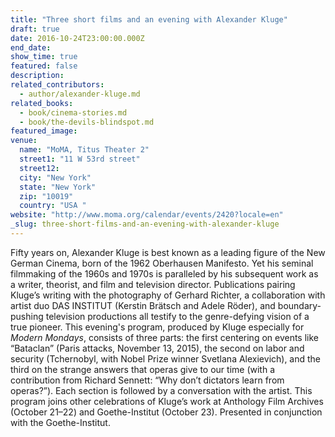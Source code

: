 ```yaml
---
title: "Three short films and an evening with Alexander Kluge"
draft: true
date: 2016-10-24T23:00:00.000Z
end_date:
show_time: true
featured: false
description:
related_contributors:
  - author/alexander-kluge.md
related_books:
  - book/cinema-stories.md
  - book/the-devils-blindspot.md
featured_image: 
venue:
  name: "MoMA, Titus Theater 2"
  street1: "11 W 53rd street"
  street12:
  city: "New York"
  state: "New York"
  zip: "10019"
  country: "USA "
website: "http://www.moma.org/calendar/events/2420?locale=en"
_slug: three-short-films-and-an-evening-with-alexander-kluge
---
```


Fifty years on, Alexander Kluge is best known as a leading figure of the New German Cinema, born of the 1962 Oberhausen Manifesto. Yet his seminal filmmaking of the 1960s and 1970s is paralleled by his subsequent work as a writer, theorist, and film and television director. Publications pairing Kluge’s writing with the photography of Gerhard Richter, a collaboration with artist duo DAS INSTITUT (Kerstin Brätsch and Adele Röder), and boundary-pushing television productions all testify to the genre-defying vision of a true pioneer. This evening's program, produced by Kluge especially for _Modern Mondays_, consists of three parts: the first centering on events like “Bataclan” (Paris attacks, November 13, 2015), the second on labor and security (Tchernobyl, with Nobel Prize winner Svetlana Alexievich), and the third on the strange answers that operas give to our time (with a contribution from Richard Sennett: “Why don’t dictators learn from operas?”). Each section is followed by a conversation with the artist. This program joins other celebrations of Kluge’s work at Anthology Film Archives (October 21–22) and Goethe-Institut (October 23). Presented in conjunction with the Goethe-Institut.

